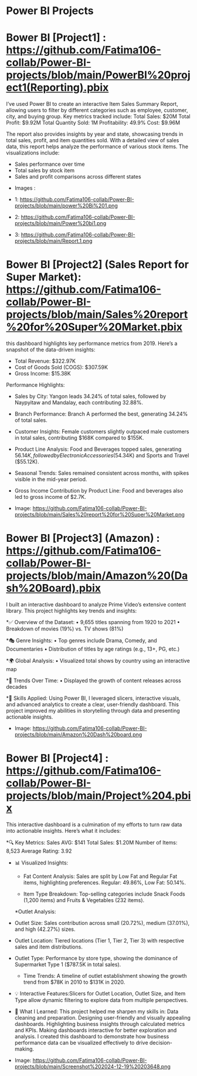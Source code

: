 # Power BI Projects 
# Bower BI [Project1] : https://github.com/Fatima106-collab/Power-BI-projects/blob/main/PowerBI%20project1(Reporting).pbix 
I’ve used Power BI to create an interactive Item Sales Summary Report, allowing users to filter by different categories such as employee, customer, city, and buying group. Key metrics tracked include:
Total Sales: $20M
Total Profit: $9.92M
Total Quantity Sold: 1M
Profitability: 49.9%
Cost: $9.96M

The report also provides insights by year and state, showcasing trends in total sales, profit, and item quantities sold. With a detailed view of sales data, this report helps analyze the performance of various stock items.
The visualizations include:
- Sales performance over time
- Total sales by stock item
- Sales and profit comparisons across different states

 * Images : 
* 1: https://github.com/Fatima106-collab/Power-BI-projects/blob/main/power%20Bi%201.png

* 2: https://github.com/Fatima106-collab/Power-BI-projects/blob/main/Power%20bi1.png

* 3: https://github.com/Fatima106-collab/Power-BI-projects/blob/main/Report.1.png

# Bower BI [Project2]  (Sales Report for Super Market): https://github.com/Fatima106-collab/Power-BI-projects/blob/main/Sales%20report%20for%20Super%20Market.pbix

this dashboard highlights key performance metrics from 2019. Here’s a snapshot of the data-driven insights:

   * Total Revenue: $322.97K
   * Cost of Goods Sold (COGS): $307.59K
   * Gross Income: $15.38K

Performance Highlights:
*  Sales by City:
Yangon leads 34.24% of total sales, followed by Naypyitaw and Mandalay, each contributing 32.88%.

*  Branch Performance:
Branch A performed the best, generating 34.24% of total sales.

*  Customer Insights:
Female customers slightly outpaced male customers in total sales, contributing $168K compared to $155K.

*  Product Line Analysis:
Food and Beverages topped sales, generating $56.14K, followed by Electronic Accessories ($54.34K) and Sports and Travel ($55.12K).

*  Seasonal Trends:
Sales remained consistent across months, with spikes visible in the mid-year period.

*  Gross Income Contribution by Product Line:
Food and beverages also led to gross income of $2.7K.


* Image: https://github.com/Fatima106-collab/Power-BI-projects/blob/main/Sales%20report%20for%20Super%20Market.png

# Bower BI  [Project3] (Amazon) : https://github.com/Fatima106-collab/Power-BI-projects/blob/main/Amazon%20(Dash%20Board).pbix

I built an interactive dashboard to analyze Prime Video’s extensive content library. This project highlights key trends and insights:

*✅ Overview of the Dataset:
 • 9,655 titles spanning from 1920 to 2021
 • Breakdown of movies (19%) vs. TV shows (81%)

*🎭 Genre Insights:
 • Top genres include Drama, Comedy, and Documentaries
 • Distribution of titles by age ratings (e.g., 13+, PG, etc.)

*🌍 Global Analysis:
 • Visualized total shows by country using an interactive map

*📅 Trends Over Time:
 • Displayed the growth of content releases across decades

*🎯 Skills Applied:
Using Power BI, I leveraged slicers, interactive visuals, and advanced analytics to create a clear, user-friendly dashboard. This project improved my abilities in storytelling through data and presenting actionable insights.

* Image: https://github.com/Fatima106-collab/Power-BI-projects/blob/main/Amazon%20Dash%20board.png

# Bower BI [Project4] : https://github.com/Fatima106-collab/Power-BI-projects/blob/main/Project%204.pbix

This interactive dashboard is a culmination of my efforts to turn raw data into actionable insights. Here’s what it includes:

*🔍 Key Metrics:
Sales AVG: $141
Total Sales: $1.20M
Number of Items: 8,523
Average Rating: 3.92

* 📊 Visualized Insights:
     * Fat Content Analysis: Sales are split by Low Fat and Regular Fat items, highlighting preferences.
         Regular: 49.86%, Low Fat: 50.14%.

    * Item Type Breakdown: Top-selling categories include Snack Foods (1,200 items) and Fruits & Vegetables (232 items).

    *Outlet Analysis:
* Outlet Size: Sales contribution across small (20.72%), medium (37.01%), and high (42.27%) sizes.
* Outlet Location: Tiered locations (Tier 1, Tier 2, Tier 3) with respective sales and item distributions.
* Outlet Type: Performance by store type, showing the dominance of Supermarket Type 1 ($787.5K in total sales).

     * Time Trends: A timeline of outlet establishment showing the growth trend from $78K in 2010 to $131K in 2020.

* 💡 Interactive Features:Slicers for Outlet Location, Outlet Size, and Item Type allow dynamic filtering to explore data from multiple perspectives.

* 🚀 What I Learned:
This project helped me sharpen my skills in:
Data cleaning and preparation.
Designing user-friendly and visually appealing dashboards.
Highlighting business insights through calculated metrics and KPIs.
Making dashboards interactive for better exploration and analysis.
I created this dashboard to demonstrate how business performance data can be visualized effectively to drive decision-making.

* Image: https://github.com/Fatima106-collab/Power-BI-projects/blob/main/Screenshot%202024-12-19%20203648.png




